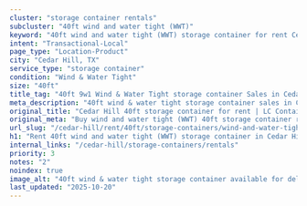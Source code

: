 ```yaml
---
cluster: "storage container rentals"
subcluster: "40ft wind and water tight (WWT)"
keyword: "40ft wind and water tight (WWT) storage container for rent Cedar Hill, TX"
intent: "Transactional-Local"
page_type: "Location-Product"
city: "Cedar Hill, TX"
service_type: "storage container"
condition: "Wind & Water Tight"
size: "40ft"
title_tag: "40ft 9w1 Wind & Water Tight storage container Sales in Cedar Hill | LC Container"
meta_description: "40ft wind & water tight storage container sales in Cedar Hill. Fast delivery, competitive pricing. Serving storage containers area. Quote ID: XP6. Call (214) 524-4168 for your free quote today."
original_title: "Cedar Hill 40ft storage container for rent | LC Container"
original_meta: "Buy wind and water tight (WWT) 40ft storage container rent with local delivery in Cedar Hill, TX. LC Container — local Since 2003. Request a fast quote today."
url_slug: "/cedar-hill/rent/40ft/storage-containers/wind-and-water-tight-wwt"
h1: "Rent 40ft wind and water tight (WWT) storage container in Cedar Hill"
internal_links: "/cedar-hill/storage-containers/rentals"
priority: 3
notes: "2"
noindex: true
image_alt: "40ft wind & water tight storage container available for delivery in Cedar Hill"
last_updated: "2025-10-20"
---
```


<!-- TODO: Add unique city/inventory copy, images, and internal links here. -->
